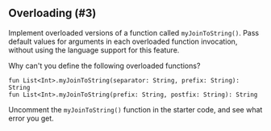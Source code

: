 ## Overloading (#3)

Implement overloaded versions of a function called `myJoinToString()`. Pass
default values for arguments in each overloaded function invocation, without
using the language support for this feature.

Why can't you define the following overloaded functions?

```text
fun List<Int>.myJoinToString(separator: String, prefix: String): String
fun List<Int>.myJoinToString(prefix: String, postfix: String): String
```

Uncomment the `myJoinToString()` function in the starter code, and see what
error you get.